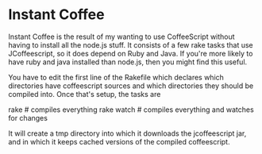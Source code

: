 # Instant Coffee

Instant Coffee is the result of my wanting to use CoffeeScript without having
to install all the node.js stuff. It consists of a few rake tasks that use
JCoffeescript, so it does depend on Ruby and Java. If you're more likely to
have ruby and java installed than node.js, then you might find this useful.

You have to edit the first line of the Rakefile which declares which
directories have coffeescript sources and which directories they should be
compiled into. Once that's setup, the tasks are

  rake       # compiles everything
  rake watch # compiles everything and watches for changes

It will create a tmp directory into which it downloads the jcoffeescript jar,
and in which it keeps cached versions of the compiled coffeescript.
